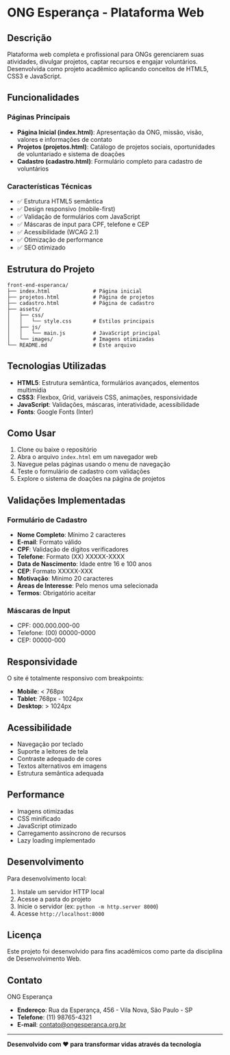 # ONG Esperança - Plataforma Web

## Descrição

Plataforma web completa e profissional para ONGs gerenciarem suas atividades, divulgar projetos, captar recursos e engajar voluntários. Desenvolvida como projeto acadêmico aplicando conceitos de HTML5, CSS3 e JavaScript.

## Funcionalidades

### Páginas Principais
- **Página Inicial (index.html)**: Apresentação da ONG, missão, visão, valores e informações de contato
- **Projetos (projetos.html)**: Catálogo de projetos sociais, oportunidades de voluntariado e sistema de doações
- **Cadastro (cadastro.html)**: Formulário completo para cadastro de voluntários

### Características Técnicas
- ✅ Estrutura HTML5 semântica
- ✅ Design responsivo (mobile-first)
- ✅ Validação de formulários com JavaScript
- ✅ Máscaras de input para CPF, telefone e CEP
- ✅ Acessibilidade (WCAG 2.1)
- ✅ Otimização de performance
- ✅ SEO otimizado

## Estrutura do Projeto

```
front-end-esperanca/
├── index.html              # Página inicial
├── projetos.html           # Página de projetos
├── cadastro.html           # Página de cadastro
├── assets/
│   ├── css/
│   │   └── style.css       # Estilos principais
│   ├── js/
│   │   └── main.js         # JavaScript principal
│   └── images/             # Imagens otimizadas
└── README.md               # Este arquivo
```

## Tecnologias Utilizadas

- **HTML5**: Estrutura semântica, formulários avançados, elementos multimídia
- **CSS3**: Flexbox, Grid, variáveis CSS, animações, responsividade
- **JavaScript**: Validações, máscaras, interatividade, acessibilidade
- **Fonts**: Google Fonts (Inter)

## Como Usar

1. Clone ou baixe o repositório
2. Abra o arquivo `index.html` em um navegador web
3. Navegue pelas páginas usando o menu de navegação
4. Teste o formulário de cadastro com validações
5. Explore o sistema de doações na página de projetos

## Validações Implementadas

### Formulário de Cadastro
- **Nome Completo**: Mínimo 2 caracteres
- **E-mail**: Formato válido
- **CPF**: Validação de dígitos verificadores
- **Telefone**: Formato (XX) XXXXX-XXXX
- **Data de Nascimento**: Idade entre 16 e 100 anos
- **CEP**: Formato XXXXX-XXX
- **Motivação**: Mínimo 20 caracteres
- **Áreas de Interesse**: Pelo menos uma selecionada
- **Termos**: Obrigatório aceitar

### Máscaras de Input
- CPF: 000.000.000-00
- Telefone: (00) 00000-0000
- CEP: 00000-000

## Responsividade

O site é totalmente responsivo com breakpoints:
- **Mobile**: < 768px
- **Tablet**: 768px - 1024px
- **Desktop**: > 1024px

## Acessibilidade

- Navegação por teclado
- Suporte a leitores de tela
- Contraste adequado de cores
- Textos alternativos em imagens
- Estrutura semântica adequada

## Performance

- Imagens otimizadas
- CSS minificado
- JavaScript otimizado
- Carregamento assíncrono de recursos
- Lazy loading implementado


## Desenvolvimento

Para desenvolvimento local:

1. Instale um servidor HTTP local
2. Acesse a pasta do projeto
3. Inicie o servidor (ex: `python -m http.server 8000`)
4. Acesse `http://localhost:8000`

## Licença

Este projeto foi desenvolvido para fins acadêmicos como parte da disciplina de Desenvolvimento Web.

## Contato

ONG Esperança
- **Endereço**: Rua da Esperança, 456 - Vila Nova, São Paulo - SP
- **Telefone**: (11) 98765-4321
- **E-mail**: contato@ongesperanca.org.br

---

**Desenvolvido com ❤️ para transformar vidas através da tecnologia**

